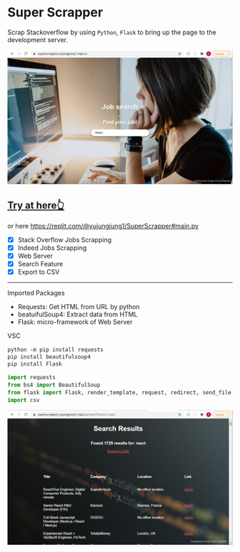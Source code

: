 # Super Scrapper
Scrap Stackoverflow by using `Python`, `Flask` to bring up the page to the development server.

![home](image/home.png)
## [Try at here👆](https://superscrapper.yujungjung1.repl.co/)
or here
https://replit.com/@yujungjung1/SuperScrapper#main.py

- [x] Stack Overflow Jobs Scrapping
- [x] Indeed Jobs Scrapping
- [x] Web Server
- [x] Search Feature
- [x] Export to CSV

---
Imported Packages 
- Requests: Get HTML from URL by python
- beatuifulSoup4: Extract data from HTML
- Flask: micro-framework of Web Server

VSC 
```
python -m pip install requests
pip install beautifulsoup4
pip install Flask
```

```python
import requests
from bs4 import BeautifulSoup
from flask import Flask, render_template, request, redirect, send_file
import csv
```

![report](image/report.png)





